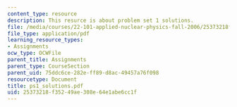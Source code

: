 ```yaml
---
content_type: resource
description: This resurce is about problem set 1 solutions.
file: /media/courses/22-101-applied-nuclear-physics-fall-2006/25373218f35249ae308e64e1abe6cc1f_ps1_solutions.pdf
file_type: application/pdf
learning_resource_types:
- Assignments
ocw_type: OCWFile
parent_title: Assignments
parent_type: CourseSection
parent_uid: 75ddc6ce-282e-ff89-d8ac-49457a76f098
resourcetype: Document
title: ps1_solutions.pdf
uid: 25373218-f352-49ae-308e-64e1abe6cc1f
---
```

